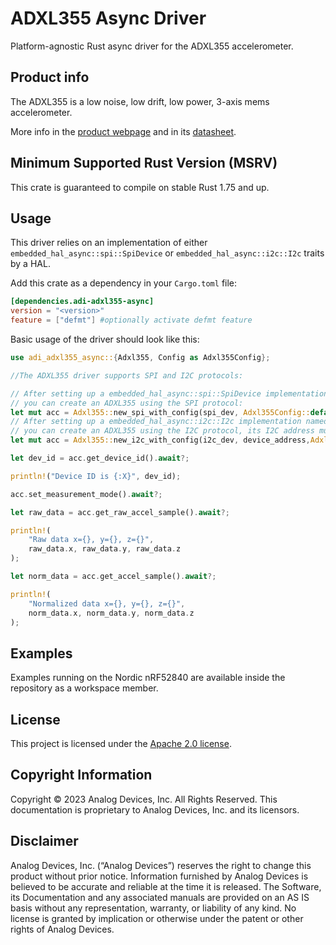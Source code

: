 # ADXL355 Async Driver

Platform-agnostic Rust async driver for the ADXL355 accelerometer.

## Product info

The ADXL355 is a low noise, low drift, low power, 3-axis mems accelerometer.

More info in the [product webpage](https://www.analog.com/en/products/ADXL355.html) and in its [datasheet](https://www.analog.com/media/en/technical-documentation/data-sheets/adxl354_adxl355.pdf).

## Minimum Supported Rust Version (MSRV)

This crate is guaranteed to compile on stable Rust 1.75 and up.

## Usage

This driver relies on an implementation of either `embedded_hal_async::spi::SpiDevice` or `embedded_hal_async::i2c::I2c` traits by a HAL.

Add this crate as a dependency in your `Cargo.toml` file:

```toml
[dependencies.adi-adxl355-async]
version = "<version>"
feature = ["defmt"] #optionally activate defmt feature
```

Basic usage of the driver should look like this:

```rust ignore
use adi_adxl355_async::{Adxl355, Config as Adxl355Config};

//The ADXL355 driver supports SPI and I2C protocols:

// After setting up a embedded_hal_async::spi::SpiDevice implementation named spi_dev,
// you can create an ADXL355 using the SPI protocol:
let mut acc = Adxl355::new_spi_with_config(spi_dev, Adxl355Config::default()).await?;
// After setting up a embedded_hal_async::i2c::I2c implementation named i2c_dev,
// you can create an ADXL355 using the I2C protocol, its I2C address must also be provided:
let mut acc = Adxl355::new_i2c_with_config(i2c_dev, device_address,Adxl355Config::default()).await?;

let dev_id = acc.get_device_id().await?;

println!("Device ID is {:X}", dev_id);

acc.set_measurement_mode().await?;

let raw_data = acc.get_raw_accel_sample().await?;

println!(
    "Raw data x={}, y={}, z={}",
    raw_data.x, raw_data.y, raw_data.z
);

let norm_data = acc.get_accel_sample().await?;

println!(
    "Normalized data x={}, y={}, z={}",
    norm_data.x, norm_data.y, norm_data.z
);
```

## Examples

Examples running on the Nordic nRF52840 are available inside the repository as a workspace member.

## License

This project is licensed under the [Apache 2.0 license](./LICENSE).

## Copyright Information

Copyright © 2023 Analog Devices, Inc. All Rights Reserved. This documentation is
proprietary to Analog Devices, Inc. and its licensors.

## Disclaimer

Analog Devices, Inc. (“Analog Devices”) reserves the right to change this product without
prior notice. Information furnished by Analog Devices is believed to be accurate and
reliable at the time it is released. The Software, its Documentation and any associated
manuals are provided on an AS IS basis without any representation, warranty, or liability
of any kind. No license is granted by implication or otherwise under the patent or other
rights of Analog Devices.

